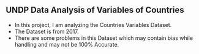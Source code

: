 ## UNDP Data Analysis of Variables of Countries

- In this project, I am analyzing the Countries Variables Dataset.
- The Dataset is from 2017.
- There are some problems in this Dataset which may contain bias while handling and may not be 100% Accurate.